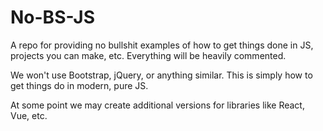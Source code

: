 # No-BS-JS
A repo for providing no bullshit examples of how to get things done in JS, projects you can make, etc. Everything will be heavily commented.

We won't use Bootstrap, jQuery, or anything similar. This is simply how to get things do in modern, pure JS.

At some point we may create additional versions for libraries like React, Vue, etc.
